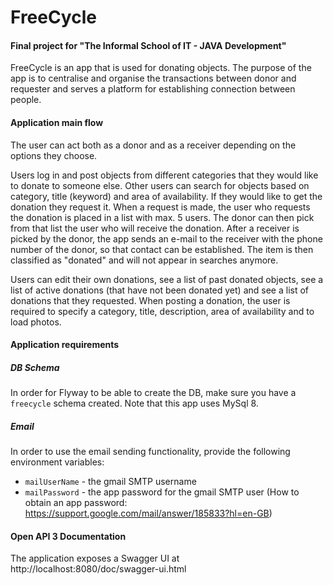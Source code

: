 # FreeCycle

#### Final project for "The Informal School of IT - JAVA Development"

FreeCycle is an app that is used for donating objects. The purpose of the app is to centralise and organise the transactions between donor and requester and serves a platform for establishing connection between people.

#### Application main flow
The user can act both as a donor and as a receiver depending on the options they choose.

Users log in and post objects from different categories that they would like to donate to someone else. 
Other users can search for objects based on category, title (keyword) and area of availability. If they would like to get the donation they request it. When a request is made, the user who requests the donation is placed in a list with max. 5 users. The donor can then pick from that list the user who will receive the donation.
After a receiver is picked by the donor, the app sends an e-mail to the receiver with the phone number of the donor, so that contact can be established.
The item is then classified as "donated" and will not appear in searches anymore.

Users can edit their own donations, see a list of past donated objects, see a list of active donations (that have not been donated yet) and see a list of donations that they requested.
When posting a donation, the user is required to specify a category, title, description, area of availability and to load photos.

#### Application requirements

##### DB Schema
In order for Flyway to be able to create the DB, make sure you have a `freecycle` schema created.
Note that this app uses MySql 8.

##### Email
In order to use the email sending functionality, provide the following environment variables:
* `mailUserName` - the gmail SMTP username 
* `mailPassword` - the app password for the gmail SMTP user (How to obtain an app password: https://support.google.com/mail/answer/185833?hl=en-GB)


#### Open API 3 Documentation

The application exposes a Swagger UI at http://localhost:8080/doc/swagger-ui.html